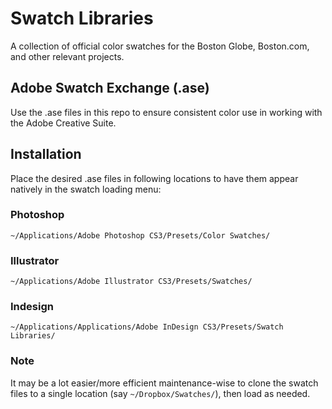 # Swatch Libraries
A collection of official color swatches for the Boston Globe, Boston.com, and other relevant projects.

## Adobe Swatch Exchange (.ase)
Use the .ase files in this repo to ensure consistent color use in working with the Adobe Creative Suite.

## Installation
Place the desired .ase files in following locations to have them appear natively in the swatch loading menu:

### Photoshop
`~/Applications/Adobe Photoshop CS3/Presets/Color Swatches/`

### Illustrator
`~/Applications/Adobe Illustrator CS3/Presets/Swatches/`

### Indesign
`~/Applications/Applications/Adobe InDesign CS3/Presets/Swatch Libraries/`

### Note
It may be a lot easier/more efficient maintenance-wise to clone the swatch files to a single location (say `~/Dropbox/Swatches/`), then load as needed.